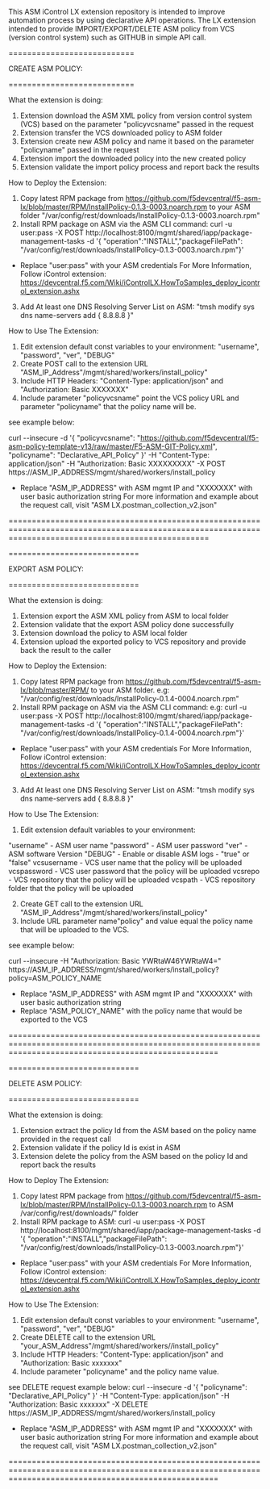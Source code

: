 This ASM iControl LX extension repository is intended to improve automation process by using declarative API operations.
The LX extension intended to provide IMPORT/EXPORT/DELETE ASM policy from VCS (version control system) such as GITHUB in simple API call.

===========================

CREATE ASM POLICY:

===========================

What the extension is doing:
1. Extension download the ASM XML policy from version control system (VCS) based on the parameter "policyvcsname" passed in the request
2. Extension transfer the VCS downloaded policy to ASM folder
3. Extension create new ASM policy and name it based on the parameter "policyname" passed in the request
4. Extension import the downloaded policy into the new created policy
5. Extension validate the import policy process and report back the results

How to Deploy the Extension:
1. Copy latest RPM package from https://github.com/f5devcentral/f5-asm-lx/blob/master/RPM/InstallPolicy-0.1.3-0003.noarch.rpm to your ASM folder "/var/config/rest/downloads/InstallPolicy-0.1.3-0003.noarch.rpm"
2. Install RPM package on ASM via the ASM CLI command:
curl -u user:pass -X POST http://localhost:8100/mgmt/shared/iapp/package-management-tasks -d '{ "operation":"INSTALL","packageFilePath": "/var/config/rest/downloads/InstallPolicy-0.1.3-0003.noarch.rpm"}'

- Replace "user:pass" with your ASM credentials
For More Information, Follow iControl extension: https://devcentral.f5.com/Wiki/iControlLX.HowToSamples_deploy_icontrol_extension.ashx   

3. Add At least one DNS Resolving Server List on ASM: "tmsh modify sys dns name-servers add { 8.8.8.8 }"


How to Use The Extension:
1. Edit extension default const variables to your environment: "username", "password", "ver", "DEBUG"
2. Create POST call to the extension URL "ASM_IP_Address"/mgmt/shared/workers/install_policy"
3. Include HTTP Headers: "Content-Type: application/json" and "Authorization: Basic XXXXXXX"
4. Include parameter "policyvcsname" point the VCS policy URL and parameter "policyname" that the policy name will be.

see example below:

curl --insecure -d '{ "policyvcsname": "https://github.com/f5devcentral/f5-asm-policy-template-v13/raw/master/F5-ASM-GIT-Policy.xml", "policyname": "Declarative_API_Policy" }' -H "Content-Type: application/json" -H "Authorization: Basic XXXXXXXXX" -X POST https://ASM_IP_ADDRESS/mgmt/shared/workers/install_policy

- Replace "ASM_IP_ADDRESS" with ASM mgmt IP and "XXXXXXX" with user basic authorization string
For more information and example about the request call, visit "ASM LX.postman_collection_v2.json"

=======================================================================================================================================================

============================

EXPORT ASM POLICY:

============================

What the extension is doing:
1. Extension export the ASM XML policy from ASM to local folder
2. Extension validate that the export ASM policy done successfully
3. Extension download the policy to ASM local folder
3. Extension upload the exported policy to VCS repository and provide back the result to the caller  


How to Deploy the Extension:
1. Copy latest RPM package from https://github.com/f5devcentral/f5-asm-lx/blob/master/RPM/ to your ASM folder.
e.g: "/var/config/rest/downloads/InstallPolicy-0.1.4-0004.noarch.rpm"
2. Install RPM package on ASM via the ASM CLI command:
e.g: curl -u user:pass -X POST http://localhost:8100/mgmt/shared/iapp/package-management-tasks -d '{ "operation":"INSTALL","packageFilePath": "/var/config/rest/downloads/InstallPolicy-0.1.4-0004.noarch.rpm"}'

- Replace "user:pass" with your ASM credentials
For More Information, Follow iControl extension: https://devcentral.f5.com/Wiki/iControlLX.HowToSamples_deploy_icontrol_extension.ashx   

3. Add At least one DNS Resolving Server List on ASM: "tmsh modify sys dns name-servers add { 8.8.8.8 }"

How to Use The Extension:
1. Edit extension default  variables to your environment:

"username" - ASM user name
"password" - ASM user password
"ver" - ASM software Version
"DEBUG" - Enable or disable ASM logs - "true"  or "false"
vcsusername - VCS user name that the policy will be uploaded
vcspassword - VCS user password that the policy will be uploaded
vcsrepo - VCS repository that the policy will be uploaded
vcspath - VCS repository folder that the policy will be uploaded

2. Create GET call to the extension URL "ASM_IP_Address"/mgmt/shared/workers/install_policy"
4. Include URL parameter name"policy" and value equal the policy name that will be uploaded to the VCS.

see example below:

curl --insecure -H "Authorization: Basic YWRtaW46YWRtaW4=" https://ASM_IP_ADDRESS/mgmt/shared/workers/install_policy?policy=ASM_POLICY_NAME

- Replace "ASM_IP_ADDRESS" with ASM mgmt IP and "XXXXXXX" with user basic authorization string
- Replace "ASM_POLICY_NAME" with the policy name that would be exported to the VCS

=========================================================================================================================================================

============================

DELETE ASM POLICY:

============================

What the extension is doing:
1. Extension extract the policy Id from the ASM based on the policy name provided in the request call
2. Extension validate if the policy Id is exist in ASM
3. Extension delete the policy from the ASM based on the policy Id and report back the results

How to Deploy The Extension:
1. Copy latest RPM package from https://github.com/f5devcentral/f5-asm-lx/blob/master/RPM/InstallPolicy-0.1.3-0003.noarch.rpm to ASM /var/config/rest/downloads/" folder
2. Install RPM package to ASM: curl -u user:pass -X POST http://localhost:8100/mgmt/shared/iapp/package-management-tasks -d '{ "operation":"INSTALL","packageFilePath": "/var/config/rest/downloads/InstallPolicy-0.1.3-0003.noarch.rpm"}'

- Replace "user:pass" with your ASM credentials
For More Information, Follow iControl extension: https://devcentral.f5.com/Wiki/iControlLX.HowToSamples_deploy_icontrol_extension.ashx

How to Use The Extension:
1. Edit extension default const variables to your environment: "username", "password", "ver", "DEBUG"
2. Create DELETE call to the extension URL "your_ASM_Address"/mgmt/shared/workers//install_policy"
3. Include HTTP Headers: "Content-Type: application/json" and "Authorization: Basic xxxxxxx"
4. Include parameter "policyname" and the policy name value.

see DELETE request example below:
curl --insecure -d '{ "policyname": "Declarative_API_Policy" }' -H "Content-Type: application/json" -H "Authorization: Basic xxxxxxx" -X DELETE https://ASM_IP_ADDRESS/mgmt/shared/workers/install_policy

- Replace "ASM_IP_ADDRESS" with ASM mgmt IP and "XXXXXXX" with user basic authorization string
For more information and example about the request call, visit "ASM LX.postman_collection_v2.json"

=========================================================================================================================================================
